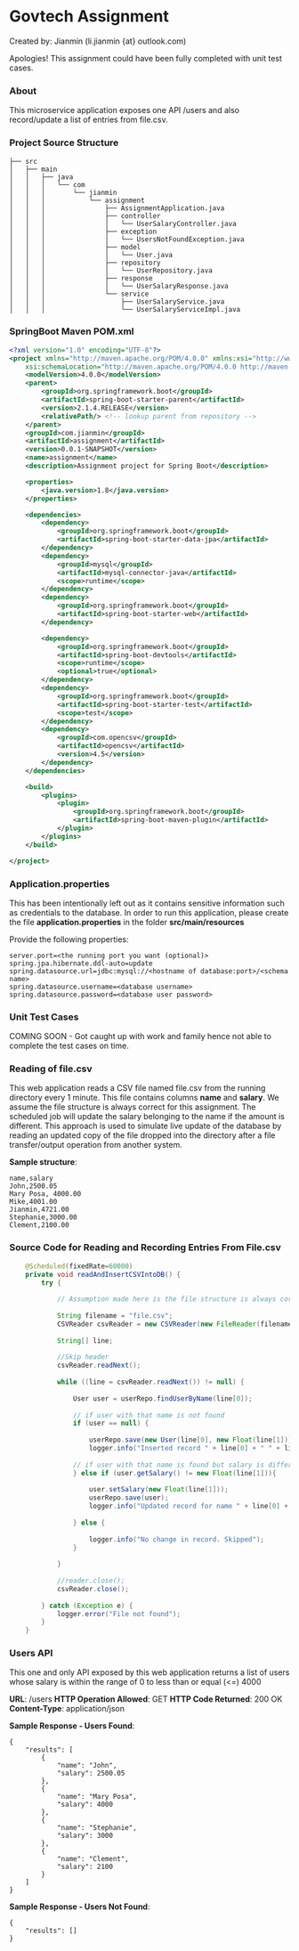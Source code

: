 Govtech Assignment
==================
Created by: Jianmin (li.jianmin {at} outlook.com)

Apologies! This assignment could have been fully completed with unit test cases.

### About
This microservice application exposes one API /users and also record/update a list of entries from file.csv.

### Project Source Structure
```
├── src
│   ├── main
│   │   ├── java
│   │   │   └── com
│   │   │       └── jianmin
│   │   │           └── assignment
│   │   │               ├── AssignmentApplication.java
│   │   │               ├── controller
│   │   │               │   └── UserSalaryController.java
│   │   │               ├── exception
│   │   │               │   └── UsersNotFoundException.java
│   │   │               ├── model
│   │   │               │   └── User.java
│   │   │               ├── repository
│   │   │               │   └── UserRepository.java
│   │   │               ├── response
│   │   │               │   └── UserSalaryResponse.java
│   │   │               └── service
│   │   │                   ├── UserSalaryService.java
│   │   │                   └── UserSalaryServiceImpl.java
```

### SpringBoot Maven POM.xml
```xml
<?xml version="1.0" encoding="UTF-8"?>
<project xmlns="http://maven.apache.org/POM/4.0.0" xmlns:xsi="http://www.w3.org/2001/XMLSchema-instance"
	xsi:schemaLocation="http://maven.apache.org/POM/4.0.0 http://maven.apache.org/xsd/maven-4.0.0.xsd">
	<modelVersion>4.0.0</modelVersion>
	<parent>
		<groupId>org.springframework.boot</groupId>
		<artifactId>spring-boot-starter-parent</artifactId>
		<version>2.1.4.RELEASE</version>
		<relativePath/> <!-- lookup parent from repository -->
	</parent>
	<groupId>com.jianmin</groupId>
	<artifactId>assignment</artifactId>
	<version>0.0.1-SNAPSHOT</version>
	<name>assignment</name>
	<description>Assignment project for Spring Boot</description>

	<properties>
		<java.version>1.8</java.version>
	</properties>

	<dependencies>
		<dependency>
			<groupId>org.springframework.boot</groupId>
			<artifactId>spring-boot-starter-data-jpa</artifactId>
		</dependency>
		<dependency>
	      	<groupId>mysql</groupId>
	      	<artifactId>mysql-connector-java</artifactId>
	      	<scope>runtime</scope>
	    </dependency>
		<dependency>
			<groupId>org.springframework.boot</groupId>
			<artifactId>spring-boot-starter-web</artifactId>
		</dependency>

		<dependency>
			<groupId>org.springframework.boot</groupId>
			<artifactId>spring-boot-devtools</artifactId>
			<scope>runtime</scope>
			<optional>true</optional>
		</dependency>
		<dependency>
			<groupId>org.springframework.boot</groupId>
			<artifactId>spring-boot-starter-test</artifactId>
			<scope>test</scope>
		</dependency>
		<dependency>
		    <groupId>com.opencsv</groupId>
		    <artifactId>opencsv</artifactId>
		    <version>4.5</version>
		</dependency>
	</dependencies>

	<build>
		<plugins>
			<plugin>
				<groupId>org.springframework.boot</groupId>
				<artifactId>spring-boot-maven-plugin</artifactId>
			</plugin>
		</plugins>
	</build>

</project>
```

### Application.properties
This has been intentionally left out as it contains sensitive information such as credentials to the database. In order to run this application, please create the file **application.properties** in the folder **src/main/resources**

Provide the following properties:
```
server.port=<the running port you want (optional)>
spring.jpa.hibernate.ddl-auto=update
spring.datasource.url=jdbc:mysql://<hostname of database:port>/<schema name>
spring.datasource.username=<database username>
spring.datasource.password=<database user password>
```

### Unit Test Cases
COMING SOON - Got caught up with work and family hence not able to complete the test cases on time.

### Reading of file.csv
This web application reads a CSV file named file.csv from the running directory every 1 minute. This file contains columns **name** and **salary**. We assume the file structure is always correct for this assignment. The scheduled job will update the salary belonging to the name if the amount is different. This approach is used to simulate live update of the database by reading an updated copy of the file dropped into the directory after a file transfer/output operation from another system.

**Sample structure**:
```
name,salary
John,2500.05
Mary Posa, 4000.00
Mike,4001.00
Jianmin,4721.00
Stephanie,3000.00
Clement,2100.00
```

### Source Code for Reading and Recording Entries From File.csv 
```java
	@Scheduled(fixedRate=60000)
	private void readAndInsertCSVIntoDB() {
		try {
			
			// Assumption made here is the file structure is always correct for the input program
			
			String filename = "file.csv";
			CSVReader csvReader = new CSVReader(new FileReader(filename));
			
			String[] line;
			
			//Skip header
			csvReader.readNext();
			
		    while ((line = csvReader.readNext()) != null) {
		    	
		    	User user = userRepo.findUserByName(line[0]);
		    	
		    	// if user with that name is not found
		    	if (user == null) {
		    		
		    		userRepo.save(new User(line[0], new Float(line[1])));
		    		logger.info("Inserted record " + line[0] + " " + line[1] + " into database");
		    	
		    	// if user with that name is found but salary is different
		    	} else if (user.getSalary() != new Float(line[1])){
		    		
		    		user.setSalary(new Float(line[1]));
		    		userRepo.save(user);
		    		logger.info("Updated record for name " + line[0] + " with new salary " + line[1] + " in database");
		    	
		    	} else {
		    		
		    		logger.info("No change in record. Skipped");
		    	}
		    	
		    }
		    
		    //reader.close();
		    csvReader.close();
		
		} catch (Exception e) {
			logger.error("File not found");
		}
	}
```

### Users API
This one and only API exposed by this web application returns a list of users whose salary is within the range of 0 to less than or equal (<=) 4000

**URL**: /users
**HTTP Operation Allowed**: GET
**HTTP Code Returned**: 200 OK 
**Content-Type**: application/json

**Sample Response - Users Found**:
```
{
    "results": [
        {
            "name": "John",
            "salary": 2500.05
        },
        {
            "name": "Mary Posa",
            "salary": 4000
        },
        {
            "name": "Stephanie",
            "salary": 3000
        },
        {
            "name": "Clement",
            "salary": 2100
        }
    ]
}
```

**Sample Response - Users Not Found**:
```
{
    "results": []
}
```




